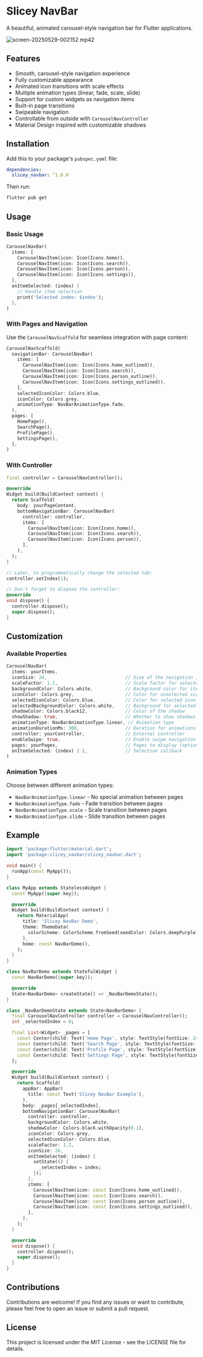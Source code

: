 # Slicey NavBar

A beautiful, animated carousel-style navigation bar for Flutter applications.


![screen-20250529-002152 mp42](https://github.com/user-attachments/assets/4e7ccedf-f34c-4672-bd4e-c2ac45115c7f)

## Features

- Smooth, carousel-style navigation experience
- Fully customizable appearance
- Animated icon transitions with scale effects
- Multiple animation types (linear, fade, scale, slide)
- Support for custom widgets as navigation items
- Built-in page transitions
- Swipeable navigation
- Controllable from outside with `CarouselNavController`
- Material Design inspired with customizable shadows

## Installation

Add this to your package's `pubspec.yaml` file:

```yaml
dependencies:
  slicey_navbar: ^1.0.0
```

Then run:

```bash
flutter pub get
```

## Usage

### Basic Usage

```dart
CarouselNavBar(
  items: [
    CarouselNavItem(icon: Icon(Icons.home)),
    CarouselNavItem(icon: Icon(Icons.search)),
    CarouselNavItem(icon: Icon(Icons.person)),
    CarouselNavItem(icon: Icon(Icons.settings)),
  ],
  onItemSelected: (index) {
    // Handle item selection
    print('Selected index: $index');
  },
)
```

### With Pages and Navigation

Use the `CarouselNavScaffold` for seamless integration with page content:

```dart
CarouselNavScaffold(
  navigationBar: CarouselNavBar(
    items: [
      CarouselNavItem(icon: Icon(Icons.home_outlined)),
      CarouselNavItem(icon: Icon(Icons.search)),
      CarouselNavItem(icon: Icon(Icons.person_outline)),
      CarouselNavItem(icon: Icon(Icons.settings_outlined)),
    ],
    selectedIconColor: Colors.blue,
    iconColor: Colors.grey,
    animationType: NavBarAnimationType.fade,
  ),
  pages: [
    HomePage(),
    SearchPage(),
    ProfilePage(),
    SettingsPage(),
  ],
)
```

### With Controller

```dart
final controller = CarouselNavController();

@override
Widget build(BuildContext context) {
  return Scaffold(
    body: yourPageContent,
    bottomNavigationBar: CarouselNavBar(
      controller: controller,
      items: [
        CarouselNavItem(icon: Icon(Icons.home)),
        CarouselNavItem(icon: Icon(Icons.search)),
        CarouselNavItem(icon: Icon(Icons.person)),
      ],
    ),
  );
}

// Later, to programmatically change the selected tab:
controller.setIndex(1);

// Don't forget to dispose the controller:
@override
void dispose() {
  controller.dispose();
  super.dispose();
}
```

## Customization

### Available Properties

```dart
CarouselNavBar(
  items: yourItems,
  iconSize: 24,                             // Size of the navigation icons
  scaleFactor: 1.2,                         // Scale factor for selected item
  backgroundColor: Colors.white,            // Background color for items
  iconColor: Colors.grey,                   // Color for unselected icons
  selectedIconColor: Colors.blue,           // Color for selected icon
  selectedBackgroundColor: Colors.white,    // Background for selected item
  shadowColor: Colors.black12,              // Color of the shadow
  showShadow: true,                         // Whether to show shadows
  animationType: NavBarAnimationType.linear, // Animation type
  animationDurationMs: 300,                 // Duration for animations
  controller: yourController,               // External controller
  enableSwipe: true,                        // Enable swipe navigation
  pages: yourPages,                         // Pages to display (optional)
  onItemSelected: (index) { },              // Selection callback
)
```

### Animation Types

Choose between different animation types:

- `NavBarAnimationType.linear` - No special animation between pages
- `NavBarAnimationType.fade` - Fade transition between pages
- `NavBarAnimationType.scale` - Scale transition between pages
- `NavBarAnimationType.slide` - Slide transition between pages

## Example

```dart
import 'package:flutter/material.dart';
import 'package:slicey_navbar/slicey_navbar.dart';

void main() {
  runApp(const MyApp());
}

class MyApp extends StatelessWidget {
  const MyApp({super.key});

  @override
  Widget build(BuildContext context) {
    return MaterialApp(
      title: 'Slicey NavBar Demo',
      theme: ThemeData(
        colorScheme: ColorScheme.fromSeed(seedColor: Colors.deepPurple),
      ),
      home: const NavBarDemo(),
    );
  }
}

class NavBarDemo extends StatefulWidget {
  const NavBarDemo({super.key});

  @override
  State<NavBarDemo> createState() => _NavBarDemoState();
}

class _NavBarDemoState extends State<NavBarDemo> {
  final CarouselNavController controller = CarouselNavController();
  int _selectedIndex = 0;

  final List<Widget> _pages = [
    const Center(child: Text('Home Page', style: TextStyle(fontSize: 24))),
    const Center(child: Text('Search Page', style: TextStyle(fontSize: 24))),
    const Center(child: Text('Profile Page', style: TextStyle(fontSize: 24))),
    const Center(child: Text('Settings Page', style: TextStyle(fontSize: 24))),
  ];

  @override
  Widget build(BuildContext context) {
    return Scaffold(
      appBar: AppBar(
        title: const Text('Slicey NavBar Example'),
      ),
      body: _pages[_selectedIndex],
      bottomNavigationBar: CarouselNavBar(
        controller: controller,
        backgroundColor: Colors.white,
        shadowColor: Colors.black.withOpacity(0.1),
        iconColor: Colors.grey,
        selectedIconColor: Colors.blue,
        scaleFactor: 1.2,
        iconSize: 26,
        onItemSelected: (index) {
          setState(() {
            _selectedIndex = index;
          });
        },
        items: [
          CarouselNavItem(icon: const Icon(Icons.home_outlined)),
          CarouselNavItem(icon: const Icon(Icons.search)),
          CarouselNavItem(icon: const Icon(Icons.person_outline)),
          CarouselNavItem(icon: const Icon(Icons.settings_outlined)),
        ],
      ),
    );
  }

  @override
  void dispose() {
    controller.dispose();
    super.dispose();
  }
}
```

## Contributions

Contributions are welcome! If you find any issues or want to contribute, please feel free to open an issue or submit a pull request.

## License

This project is licensed under the MIT License - see the LICENSE file for details.
